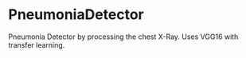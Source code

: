 # PneumoniaDetector
Pneumonia Detector by processing the chest X-Ray. Uses VGG16 with transfer learning. 
